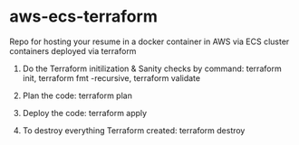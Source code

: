 # aws-ecs-terraform
Repo for hosting your resume in a docker container in AWS via ECS cluster containers deployed via terraform

1) Do the Terraform initilization & Sanity checks by command: terraform init, terraform fmt -recursive, terraform validate

2) Plan the code: terraform plan

3) Deploy the code: terraform apply

4) To destroy everything Terraform created: terraform destroy

